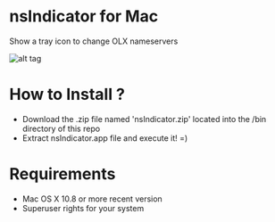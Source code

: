 nsIndicator for Mac
===============

Show a tray icon to change OLX nameservers

![alt tag](https://raw.githubusercontent.com/juan-sanzone-olx/nsindicator-mac/master/images/screenshot.png)

How to Install ?
===============

- Download the .zip file named 'nsIndicator.zip' located into the /bin directory of this repo
- Extract nsIndicator.app file and execute it! =)

Requirements
===============
- Mac OS X 10.8 or more recent version
- Superuser rights for your system
